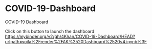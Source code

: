 # COVID-19-Dashboard
COVID-19 Dashboard

Click on this button to launch the dashboard
https://mybinder.org/v2/gh/4Khan/COVID-19-Dashboard/HEAD?urlpath=voila%2Frender%2FAK%2520Dashboard%2520v4.ipynb%3F

